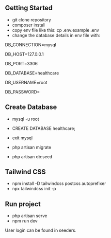 
## Getting Started

- git clone repository
- composer install
- copy env file like this: cp .env.example .env
- change the database details in env file with:
  
DB_CONNECTION=mysql

DB_HOST=127.0.0.1

DB_PORT=3306

DB_DATABASE=healthcare

DB_USERNAME=root

DB_PASSWORD=

## Create Database
- mysql -u root
- CREATE DATABASE healthcare;
- exit mysql

- php artisan migrate
- php artisan db:seed

## Tailwind CSS
  
- npm install -D tailwindcss postcss autoprefixer
- npx tailwindcss init -p

## Run project

- php artisan serve
- npm run dev

User login can be found in seeders.
